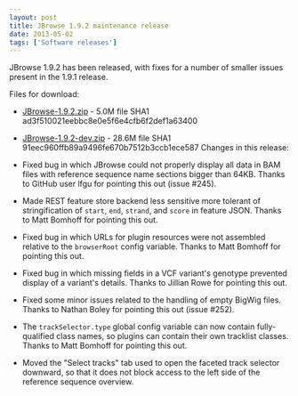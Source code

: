 ```yaml
---
layout: post
title: JBrowse 1.9.2 maintenance release
date: 2013-05-02
tags: ['Software releases']
---
```


JBrowse 1.9.2 has been released, with fixes for a number of smaller issues
present in the 1.9.1 release.

Files for download:

- [JBrowse-1.9.2.zip](/wordpress/wp-content/plugins/download-monitor/download.php?id=47 'download JBrowse-1.9.2.zip') -
  5.0M file SHA1 ad3f510021eebbc8e0e5f6e4cfb6f2def1a63400
- [JBrowse-1.9.2-dev.zip](http://jbrowse.org/wordpress/wp-content/plugins/download-monitor/download.php?id=48 'download JBrowse-1.9.2-dev.zip') -
  28.6M file SHA1 91eec960ffb89a9496fe670b7512b3ccb1ece587 Changes in this
  release:

- Fixed bug in which JBrowse could not properly display all data in BAM files
  with reference sequence name sections bigger than 64KB. Thanks to GitHub user
  lfgu for pointing this out (issue #245).
- Made REST feature store backend less sensitive more tolerant of
  stringification of `start`, `end`, `strand`, and `score` in feature JSON.
  Thanks to Matt Bomhoff for pointing this out.
- Fixed bug in which URLs for plugin resources were not assembled relative to
  the `browserRoot` config variable. Thanks to Matt Bomhoff for pointing this
  out.
- Fixed bug in which missing fields in a VCF variant's genotype prevented
  display of a variant's details. Thanks to Jillian Rowe for pointing this out.
- Fixed some minor issues related to the handling of empty BigWig files. Thanks
  to Nathan Boley for pointing this out (issue #252).
- The `trackSelector.type` global config variable can now contain
  fully-qualified class names, so plugins can contain their own tracklist
  classes. Thanks to Matt Bomhoff for pointing this out.
- Moved the "Select tracks" tab used to open the faceted track selector
  downward, so that it does not block access to the left side of the reference
  sequence overview.

